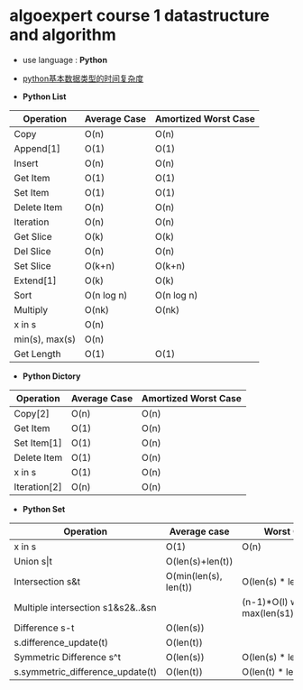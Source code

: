 # algoexpert course 1 datastructure and algorithm
- use language : **Python**
- [python基本数据类型的时间复杂度](https://www.jianshu.com/p/a8fa3d31aa40)

- **Python List**

|Operation|	Average Case|	Amortized Worst Case|
|--|--|--|
Copy|	O(n)|	O(n)|
Append[1]|	O(1)|	O(1)|
Insert|	O(n)|	O(n)|
Get Item|	O(1)|	O(1)|
Set Item|	O(1)|	O(1)|
Delete Item|	O(n)|	O(n)|
Iteration|	O(n)|	O(n)|
Get Slice|	O(k)|	O(k)|
Del Slice|	O(n)|	O(n)|
Set Slice|	O(k+n)|	O(k+n)|
Extend[1]|	O(k)|	O(k)|
Sort|	O(n log n)|	O(n log n)|
Multiply|	O(nk)|	O(nk)|
x in s|	O(n)	|
min(s), max(s)|	O(n)|	
Get Length|	O(1)|	O(1)|


- **Python Dictory**

Operation|	Average Case|	Amortized Worst Case|
|--|--|--|
Copy[2]|	O(n)|	O(n)|
Get Item|	O(1)|	O(n)|
Set Item[1]|	O(1)|	O(n)|
Delete Item|	O(1)|	O(n)|
x in s|	O(1)|	O(n)|
Iteration[2]|	O(n)|	O(n)|

- **Python Set**

Operation|	Average case|	Worst Case|
|--|--|--|
x in s|	O(1)|	O(n)|
Union s\|t|	O(len(s)+len(t))	|
Intersection s\&t|	O(min(len(s), len(t))|	O(len(s) * len(t))|
Multiple intersection s1&s2&..&sn	| |	(n-1)*O(l) where l is max(len(s1),..,len(sn))|
Difference s-t|	O(len(s))	|
s.difference_update(t)|	O(len(t))	|
Symmetric Difference s^t|	O(len(s))	|O(len(s) * len(t))|
s.symmetric_difference_update(t)|	O(len(t))|	O(len(t) * len(s))

